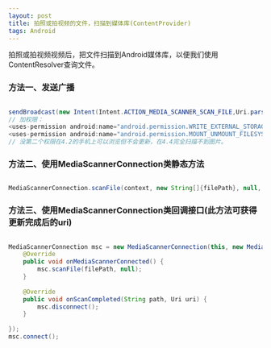 ```yaml
---
layout: post
title: 拍照或拍视频的文件，扫描到媒体库(ContentProvider)
tags: Android
---
```


拍照或拍视频视频后，把文件扫描到Android媒体库，以便我们使用ContentResolver查询文件。

### 方法一、发送广播

```java

sendBroadcast(new Intent(Intent.ACTION_MEDIA_SCANNER_SCAN_FILE,Uri.parse("file://"+filePath)));
// 加权限：
<uses-permission android:name="android.permission.WRITE_EXTERNAL_STORAGE" />
<uses-permission android:name="android.permission.MOUNT_UNMOUNT_FILESYSTEMS" />
// 没第二个权限在4.2的手机上可以浏览但不会更新，在4.4完全扫描不到图片。

```

### 方法二、使用MediaScannerConnection类静态方法

```java

MediaScannerConnection.scanFile(context, new String[]{filePath}, null, null); 

```

### 方法三、使用MediaScannerConnection类回调接口(此方法可获得更新完成后的uri)

```java

MediaScannerConnection msc = new MediaScannerConnection(this, new MediaScannerConnectionClient(){
	@Override
	public void onMediaScannerConnected() {
		msc.scanFile(filePath, null);
	}
	
	@Override
	public void onScanCompleted(String path, Uri uri) {		
		msc.disconnect();		
	}
	
});
msc.connect();

```

